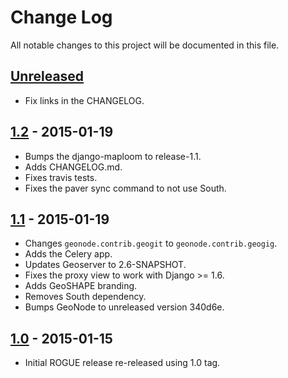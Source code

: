 Change Log
==========
All notable changes to this project will be documented in this file.

[Unreleased][unreleased]
------------------------
- Fix links in the CHANGELOG.

[1.2] - 2015-01-19
------------------
- Bumps the django-maploom to release-1.1.
- Adds CHANGELOG.md.
- Fixes travis tests.
- Fixes the paver sync command to not use South.

[1.1] - 2015-01-19
------------------
- Changes `geonode.contrib.geogit` to `geonode.contrib.geogig`.
- Adds the Celery app.
- Updates Geoserver to 2.6-SNAPSHOT.
- Fixes the proxy view to work with Django >= 1.6.
- Adds GeoSHAPE branding.
- Removes South dependency.
- Bumps GeoNode to unreleased version 340d6e.

[1.0] - 2015-01-15
------------------
- Initial ROGUE release re-released using 1.0 tag.


[unreleased]: https://github.com/ROGUE-JCTD/rogue_geonode/compare/release-1.2...HEAD
[1.2]: https://github.com/ROGUE-JCTD/rogue_geonode/compare/release-1.1...release-1.2
[1.1]: https://github.com/ROGUE-JCTD/rogue_geonode/compare/release-1.0...release-1.1
[1.0]: https://github.com/ROGUE-JCTD/rogue_geonode/tree/release-1.0
